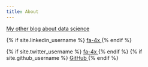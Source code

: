 ```yaml
---
title: About
---
```


<link rel="stylesheet" href="//maxcdn.bootstrapcdn.com/font-awesome/4.3.0/css/font-awesome.min.css">

[My other blog about data science](www.subsubroutine.com)

{% if site.linkedin_username %}
    <a href="https://au.linkedin.com/in/{{ site.linkedin_username }}">
      <i class="fa fa-linkedin"></i> fa-4x <!--LinkedIn -->
    </a>
{% endif %}

{% if site.twitter_username %}
    <a href="https://twitter.com/{{ site.twitter_username }}">
      <i class="fa fa-twitter"></i> fa-4x <!--Twitter -->
    </a>
{% endif %}
{% if site.github_username %}
    <a href="https://github.com/{{ site.github_username }}">
      <i class="fa fa-github"></i> GitHub
    </a>
{% endif %}
</ul>
